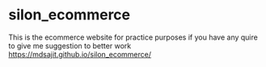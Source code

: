 # silon_ecommerce
This is the ecommerce website for practice purposes if you have any quire to give me suggestion to better work  
https://mdsajit.github.io/silon_ecommerce/
